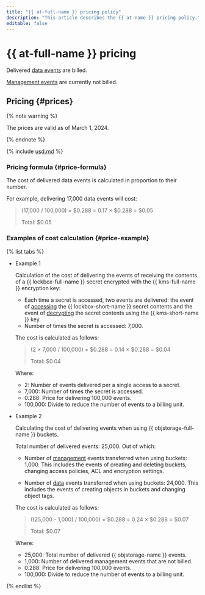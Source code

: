 ```yaml
---
title: "{{ at-full-name }} pricing policy"
description: "This article describes the {{ at-name }} pricing policy."
editable: false
---
```


# {{ at-full-name }} pricing

Delivered [data events](./concepts/events-data-plane.md) are billed.

[Management events](./concepts/events.md) are currently not billed.

## Pricing {#prices}


{% note warning %}

The prices are valid as of March 1, 2024.

{% endnote %}




{% include [usd.md](../_pricing/audit-trails/usd.md) %}


### Pricing formula {#price-formula}

The cost of delivered data events is calculated in proportion to their number.

For example, delivering 17,000 data events will cost:

> 
> 
> (17,000 / 100,000) × $0.288 = 0.17 × $0.288 = $0.05
>
> Total: $0.05

### Examples of cost calculation {#price-example}

{% list tabs %}

- Example 1

   Calculation of the cost of delivering the events of receiving the contents of a {{ lockbox-full-name }} secret encrypted with the {{ kms-full-name }} encryption key:
   * Each time a secret is accessed, two events are delivered: the event of [accessing](./concepts/events-data-plane.md#lockbox) the {{ lockbox-short-name }} secret contents and the event of [decrypting](./concepts/events-data-plane.md#kms) the secret contents using the {{ kms-short-name }} key.
   * Number of times the secret is accessed: 7,000.

   The cost is calculated as follows:

   > 
   > 
   > (2 × 7,000 / 100,000) × $0.288 = 0.14 × $0.288 = $0.04
   >
   > Total: $0.04

   Where:
   * 2: Number of events delivered per a single access to a secret.
   * 7,000: Number of times the secret is accessed.
   * 0.288: Price for delivering 100,000 events.
   * 100,000: Divide to reduce the number of events to a billing unit.

- Example 2

   Calculating the cost of delivering events when using {{ objstorage-full-name }} buckets.

   Total number of delivered events: 25,000. Out of which:
   * Number of [management](./concepts/events.md#objstorage) events transferred when using buckets: 1,000.
      This includes the events of creating and deleting buckets, changing access policies, ACL and encryption settings.

   * Number of [data](./concepts/events-data-plane.md#objstorage) events transferred when using buckets: 24,000.
      This includes the events of creating objects in buckets and changing object tags.

   The cost is calculated as follows:

   > 
   > 
   > ((25,000 - 1,000) / 100,000) × $0.288 = 0.24 × $0.288 = $0.07
   >
   > Total: $0.07

   Where:
   * 25,000: Total number of delivered {{ objstorage-name }} events.
   * 1,000: Number of delivered management events that are not billed.
   * 0.288: Price for delivering 100,000 events.
   * 100,000: Divide to reduce the number of events to a billing unit.

{% endlist %}